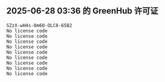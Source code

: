 ## 2025-06-28 03:36 的 GreenHub 许可证
```
SZzX-wH4s-0m60-OLC8-65B2
No license code
No license code
No license code
No license code
No license code
No license code
No license code
No license code
No license code
```
